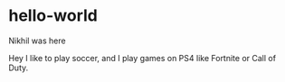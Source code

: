 # hello-world
Nikhil was here

Hey I like to play soccer, and I play games on PS4 like Fortnite or Call of Duty.
